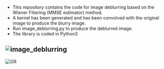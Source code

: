  - This repository contains the code for image deblurring based on the Wiener Filtering (MMSE estimator) method.
 -  A kernel has been generated and has been convolved with the original image to produce the blurry image.
 -  Run image_deblurring.py to produce the deblurred image.
 -  The library is coded in Python3


![image_deblurring](https://github.com/Shahrokh-Hamidi/Image_Deblurring_Wiener_Filter/assets/156338354/939518be-ef7c-482f-8214-7dfef23406c7)
-
![GR](https://github.com/Shahrokh-Hamidi/Image_Deblurring_Wiener_Filter-MMSE-/assets/156338354/f26e0920-b01b-45ae-8175-2327d3974989)
